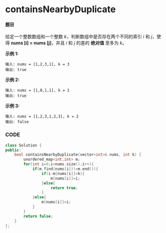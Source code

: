 # containsNearbyDuplicate


#### 题目

给定一个整数数组和一个整数 *k*，判断数组中是否存在两个不同的索引 *i* 和 *j*，使得 **nums [i] = nums [j]**，并且 *i* 和 *j* 的差的 **绝对值** 至多为 *k*。

 

**示例 1:**

```
输入: nums = [1,2,3,1], k = 3
输出: true
```

**示例 2:**

```
输入: nums = [1,0,1,1], k = 1
输出: true
```

**示例 3:**

```
输入: nums = [1,2,3,1,2,3], k = 2
输出: false
```





### CODE
```c++
class Solution {
public:
    bool containsNearbyDuplicate(vector<int>& nums, int k) {
        unordered_map<int,int> m;
        for(int i=0;i<nums.size();i++){
            if(m.find(nums[i])!=m.end()){
                if(i-m[nums[i]]>k){
                    m[nums[i]]=i;
                }else{
                    return true;
                }
            }else{
                m[nums[i]]=i;
            }
        }
        return false;
    }
};
```

